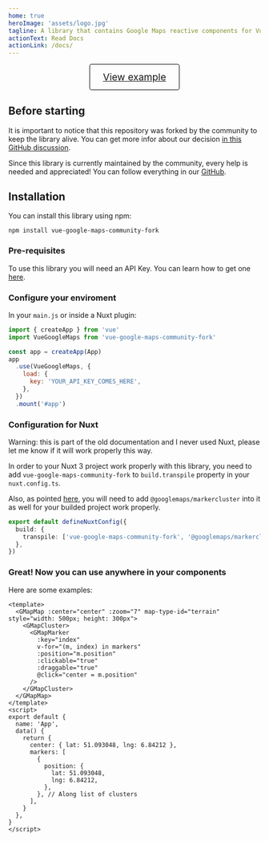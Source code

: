```yaml
---
home: true
heroImage: 'assets/logo.jpg'
tagline: A library that contains Google Maps reactive components for VueJS 3
actionText: Read Docs
actionLink: /docs/
---
```


<div style="display: flex; align-content: center;justify-content: center;">
    <a target="_blank"
        style="display: inline-block;
                font-size: 1.2rem;
                padding: .8rem 1.6rem;
                border-radius: 4px;
                box-sizing: border-box;
                border: 1px solid #000;"
href="https://stackblitz.com/edit/vue-google-maps-marker?file=src%2Fcomponents%2FComponentWithMap.vue">View example</a>
</div>

## Before starting

It is important to notice that this repository was forked by the community to keep the library alive. You can get more infor about our decision [in this GitHub discussion](https://github.com/NathanAP/vue-google-maps-community-fork/discussions/1).

Since this library is currently maintained by the community, every help is needed and appreciated! You can follow everything in our [GitHub](https://github.com/NathanAP/vue-google-maps-community-fork).

## Installation

You can install this library using npm:

```
npm install vue-google-maps-community-fork
```

### Pre-requisites

To use this library you will need an API Key. You can learn how to get one [here](https://developers.google.com/maps/documentation/javascript/get-api-key).

### Configure your enviroment

In your `main.js` or inside a Nuxt plugin:

```js
import { createApp } from 'vue'
import VueGoogleMaps from 'vue-google-maps-community-fork'

const app = createApp(App)
app
  .use(VueGoogleMaps, {
    load: {
      key: 'YOUR_API_KEY_COMES_HERE',
    },
  })
  .mount('#app')
```

### Configuration for Nuxt

Warning: this is part of the old documentation and I never used Nuxt, please let me know if it will work properly this way.

In order to your Nuxt 3 project work properly with this library, you need to add `vue-google-maps-community-fork` to `build.transpile` property in your `nuxt.config.ts`.

Also, as pointed [here](https://github.com/NathanAP/vue-google-maps-community-fork/issues/14), you will need to add `@googlemaps/markercluster` into it as well for your builded project work properly.

```ts
export default defineNuxtConfig({
  build: {
    transpile: ['vue-google-maps-community-fork', '@googlemaps/markercluster'],
  },
})
```

### Great! Now you can use anywhere in your components

Here are some examples:

```vue
<template>
  <GMapMap :center="center" :zoom="7" map-type-id="terrain" style="width: 500px; height: 300px">
    <GMapCluster>
      <GMapMarker
        :key="index"
        v-for="(m, index) in markers"
        :position="m.position"
        :clickable="true"
        :draggable="true"
        @click="center = m.position"
      />
    </GMapCluster>
  </GMapMap>
</template>
<script>
export default {
  name: 'App',
  data() {
    return {
      center: { lat: 51.093048, lng: 6.84212 },
      markers: [
        {
          position: {
            lat: 51.093048,
            lng: 6.84212,
          },
        }, // Along list of clusters
      ],
    }
  },
}
</script>
```
